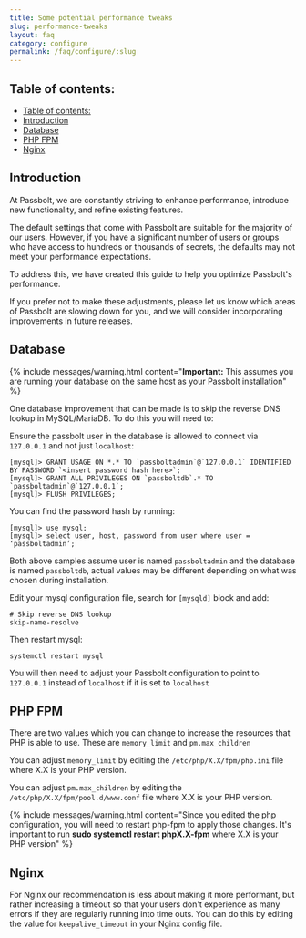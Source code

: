 ```yaml
---
title: Some potential performance tweaks
slug: performance-tweaks
layout: faq
category: configure
permalink: /faq/configure/:slug
---
```


## Table of contents:

- [Table of contents:](#table-of-contents)
- [Introduction](#introduction)
- [Database](#database)
- [PHP FPM](#php-fpm)
- [Nginx](#nginx)

## Introduction
At Passbolt, we are constantly striving to enhance performance, introduce new functionality, and refine existing features. 

The default settings that come with Passbolt are suitable for the majority of our users. However, if you have a significant number of users or groups who have access to hundreds or thousands of secrets, the defaults may not meet your performance expectations. 

To address this, we have created this guide to help you optimize Passbolt's performance. 

If you prefer not to make these adjustments, please let us know which areas of Passbolt are slowing down for you, and we will consider incorporating improvements in future releases.

## Database
{% include messages/warning.html
    content="**Important:** This assumes you are running your database on the same host as your Passbolt installation"
%}

One database improvement that can be made is to skip the reverse DNS lookup in MySQL/MariaDB. To do this you will need to:

Ensure the passbolt user in the database is allowed to connect via `127.0.0.1` and not just `localhost`:
```
[mysql]> GRANT USAGE ON *.* TO `passboltadmin`@`127.0.0.1` IDENTIFIED BY PASSWORD `<insert password hash here>`;
[mysql]> GRANT ALL PRIVILEGES ON `passboltdb`.* TO `passboltadmin`@`127.0.0.1`;
[mysql]> FLUSH PRIVILEGES;
```

You can find the password hash by running:
```
[mysql]> use mysql;
[mysql]> select user, host, password from user where user = ‘passboltadmin’;
```

Both above samples assume user is named `passboltadmin` and the database is named `passboltdb`, actual values may be different depending on what was chosen during installation.

Edit your mysql configuration file, search for `[mysqld]` block and add:
```
# Skip reverse DNS lookup
skip-name-resolve
```

Then restart mysql:
```
systemctl restart mysql
```
You will then need to adjust your Passbolt configuration to point to `127.0.0.1` instead of `localhost` if it is set to `localhost`

## PHP FPM
There are two values which you can change to increase the resources that PHP is able to use. These are `memory_limit` and `pm.max_children`

You can adjust `memory_limit` by editing the `/etc/php/X.X/fpm/php.ini` file where X.X is your PHP version. 

You can adjust `pm.max_children` by editing the `/etc/php/X.X/fpm/pool.d/www.conf` file where X.X is your PHP version.

{% include messages/warning.html
content="Since you edited the php configuration, you will need to restart php-fpm to apply those changes. It's important to run **sudo systemctl restart phpX.X-fpm** where X.X is your PHP version"
%}


## Nginx
For Nginx our recommendation is less about making it more performant, but rather increasing a timeout so that your users don't experience as many errors if they are regularly running into time outs. You can do this by editing the value for `keepalive_timeout` in your Nginx config file.